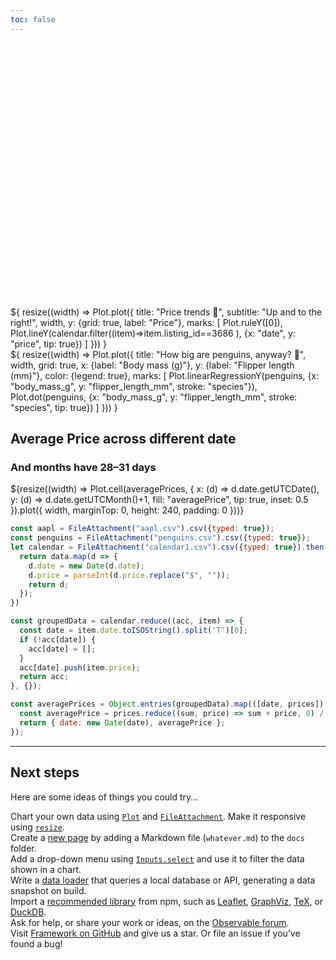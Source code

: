 ```yaml
---
toc: false
---
```


<style>

.hero {
  display: flex;
  flex-direction: column;
  align-items: center;
  font-family: var(--sans-serif);
  margin: 4rem 0 8rem;
  text-wrap: balance;
  text-align: center;
}

.hero h1 {
  margin: 2rem 0;
  max-width: none;
  font-size: 14vw;
  font-weight: 900;
  line-height: 1;
  background: linear-gradient(30deg, var(--theme-foreground-focus), currentColor);
  -webkit-background-clip: text;
  -webkit-text-fill-color: transparent;
  background-clip: text;
}

.hero h2 {
  margin: 0;
  max-width: 34em;
  font-size: 20px;
  font-style: initial;
  font-weight: 500;
  line-height: 1.5;
  color: var(--theme-foreground-muted);
}

@media (min-width: 640px) {
  .hero h1 {
    font-size: 90px;
  }
}

</style>

<div class="hero">
  <h1>Airbnb Price in DC</h1>
</div>
<div class="grid grid-cols-2" style="grid-auto-rows: 504px;">
  <div class="card">${
    resize((width) => Plot.plot({
      title: "Price trends 🚀",
      subtitle: "Up and to the right!",
      width,
      y: {grid: true, label: "Price"},
      marks: [
        Plot.ruleY([0]),
        Plot.lineY(calendar.filter((item)=>item.listing_id==3686 ), {x: "date", y: "price", tip: true})
      ]
    }))
  }</div>
  <div class="card">${
    resize((width) => Plot.plot({
      title: "How big are penguins, anyway? 🐧",
      width,
      grid: true,
      x: {label: "Body mass (g)"},
      y: {label: "Flipper length (mm)"},
      color: {legend: true},
      marks: [
        Plot.linearRegressionY(penguins, {x: "body_mass_g", y: "flipper_length_mm", stroke: "species"}),
        Plot.dot(penguins, {x: "body_mass_g", y: "flipper_length_mm", stroke: "species", tip: true})
      ]
    }))
  }</div>
</div>
<div class="card" style="max-width: 640px;">
<h2>Average Price across different date</h2>
<h3>And months have 28–31 days</h3>
${resize((width) => Plot.cell(averagePrices, {
    x: (d) => d.date.getUTCDate(), 
    y: (d) => d.date.getUTCMonth()+1, 
    fill: "averagePrice", 
    tip: true, 
    inset: 0.5
  }).plot({
    width,
    marginTop: 0, 
    height: 240, 
    padding: 0
}))}
</div>

```js
const aapl = FileAttachment("aapl.csv").csv({typed: true});
const penguins = FileAttachment("penguins.csv").csv({typed: true});
let calendar = FileAttachment("calendar1.csv").csv({typed: true}).then(data => {
  return data.map(d => {
    d.date = new Date(d.date);
    d.price = parseInt(d.price.replace("$", ""));
    return d;
  });
})
```
```js
const groupedData = calendar.reduce((acc, item) => {
  const date = item.date.toISOString().split('T')[0];
  if (!acc[date]) {
    acc[date] = [];
  }
  acc[date].push(item.price);
  return acc;
}, {});

const averagePrices = Object.entries(groupedData).map(([date, prices]) => {
  const averagePrice = prices.reduce((sum, price) => sum + price, 0) / prices.length;
  return { date: new Date(date), averagePrice };
});
```
---

## Next steps

Here are some ideas of things you could try…

<div class="grid grid-cols-4">
  <div class="card">
    Chart your own data using <a href="https://observablehq.com/framework/lib/plot"><code>Plot</code></a> and <a href="https://observablehq.com/framework/files"><code>FileAttachment</code></a>. Make it responsive using <a href="https://observablehq.com/framework/display#responsive-display"><code>resize</code></a>.
  </div>
  <div class="card">
    Create a <a href="https://observablehq.com/framework/project-structure">new page</a> by adding a Markdown file (<code>whatever.md</code>) to the <code>docs</code> folder.
  </div>
  <div class="card">
    Add a drop-down menu using <a href="https://observablehq.com/framework/inputs/select"><code>Inputs.select</code></a> and use it to filter the data shown in a chart.
  </div>
  <div class="card">
    Write a <a href="https://observablehq.com/framework/loaders">data loader</a> that queries a local database or API, generating a data snapshot on build.
  </div>
  <div class="card">
    Import a <a href="https://observablehq.com/framework/imports">recommended library</a> from npm, such as <a href="https://observablehq.com/framework/lib/leaflet">Leaflet</a>, <a href="https://observablehq.com/framework/lib/dot">GraphViz</a>, <a href="https://observablehq.com/framework/lib/tex">TeX</a>, or <a href="https://observablehq.com/framework/lib/duckdb">DuckDB</a>.
  </div>
  <div class="card">
    Ask for help, or share your work or ideas, on the <a href="https://talk.observablehq.com/">Observable forum</a>.
  </div>
  <div class="card">
    Visit <a href="https://github.com/observablehq/framework">Framework on GitHub</a> and give us a star. Or file an issue if you’ve found a bug!
  </div>
</div>
